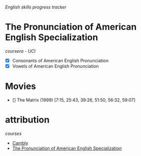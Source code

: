 *English skills progress tracker*

# The Pronunciation of American English Specialization

*coursera - UCI*

- [x] Consonants of American English Pronunciation
- [x] Vowels of American English Pronunciation

# Movies

- [] The Matrix (1999) [7:15, 25:43, 39:26, 51:50, 56:32, 59:07]

# attribution

*courses*

- [Cambly](https://www.cambly.com)
- [The Pronunciation of American English Specialization](https://www.coursera.org/specializations/american-english-pronunciation)
